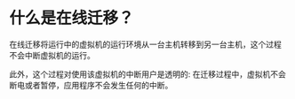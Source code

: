 # 什么是在线迁移？

在线迁移将运行中的虚拟机的运行环境从一台主机转移到另一台主机，这个过程
不会中断虚拟机的运行。

此外，这个过程对使用该虚拟机的中断用户是透明的: 在迁移过程中，虚拟机不会
断电或者暂停，应用程序不会发生任何的中断。
